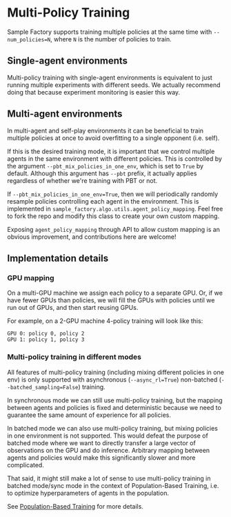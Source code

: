 # Multi-Policy Training

Sample Factory supports training multiple policies at the same time with `--num_policies=N`, where `N` is the number of policies to train.

## Single-agent environments

Multi-policy training with single-agent environments is equivalent to just running multiple experiments with
different seeds. We actually recommend doing that because experiment monitoring is easier this way.

## Multi-agent environments

In multi-agent and self-play environments it can be beneficial to train multiple policies at once to avoid
overfitting to a single opponent (i.e. self).

If this is the desired training mode, it is important that we control multiple agents in the same environment with
different policies. This is controlled by the argument `--pbt_mix_policies_in_one_env`, which is set to `True` by default.
Although this argument has `--pbt` prefix, it actually applies regardless of whether we're training with PBT or not.

If `--pbt_mix_policies_in_one_env=True`, then we will periodically randomly resample policies controlling each agent in the environment.
This is implemented in `sample_factory.algo.utils.agent_policy_mapping`. Feel free to fork the repo and modify
this class to create your own custom mapping.

Exposing `agent_policy_mapping` through API to allow custom mapping is an obvious improvement, and contributions here are welcome!

## Implementation details

### GPU mapping

On a multi-GPU machine we assign each policy to a separate GPU. Or, if we have fewer GPUs than policies, we will 
fill the GPUs with policies until we run out of GPUs, and then start reusing GPUs.

For example, on a 2-GPU machine 4-policy training will look like this:

```
GPU 0: policy 0, policy 2
GPU 1: policy 1, policy 3
```

### Multi-policy training in different modes

All features of multi-policy training (including mixing different policies in one env) is only supported with
asynchronous (`--async_rl=True`) non-batched (`--batched_sampling=False`) training.

In synchronous mode we can still use multi-policy training, but the mapping between agents and policies is fixed
and deterministic because we need to guarantee the same amount of experience for all policies.

In batched mode we can also use multi-policy training, but mixing policies in one environment is not supported.
This would defeat the purpose of batched mode where we want to directly transfer a large vector of observations on the GPU
and do inference. Arbitrary mapping between agents and policies would make this significantly slower and more complicated.

That said, it might still make a lot of sense to use multi-policy training in batched mode/sync mode in the context of
Population-Based Training, i.e. to optimize hyperparameters of agents in the population.

See [Population-Based Training](../07-advanced-topics/pbt.md) for more details.